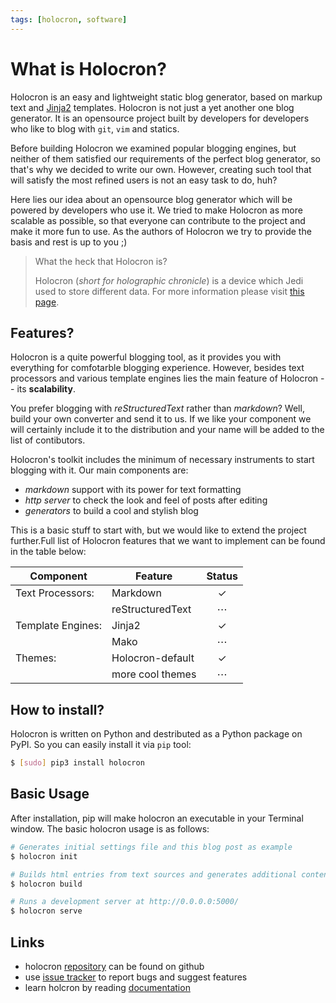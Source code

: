 ```yaml
---
tags: [holocron, software]
---
```


What is Holocron?
=================

Holocron is an easy and lightweight static blog generator, based on markup
text and [Jinja2] templates. Holocron is not just a yet another one blog
generator. It is an opensource project built by developers for developers
who like to blog with `git`, `vim` and statics.

Before building Holocron we examined popular blogging engines, but neither of
them satisfied our requirements of the perfect blog generator, so that's why
we decided to write our own. However, creating such tool that will satisfy the
most refined users is not an easy task to do, huh?

Here lies our idea about an opensource blog generator which will be powered
by developers who use it. We tried to make Holocron as more scalable as
possible,  so that everyone can contribute to the project and make it more
fun to use. As the authors of Holocron we try to provide the basis and rest
is up to you ;)

[Jinja2]: http://jinja.pocoo.org/docs/


> What the heck that Holocron is?
>
> Holocron (*short for holographic chronicle*) is a device which Jedi used to
> store different data. For more information please visit [this page].

[this page]: http://starwars.wikia.com/wiki/Holocron


Features?
---------

Holocron is a quite powerful blogging tool, as it provides you with everything
for comfotarble blogging experience. However, besides text processors and
various template engines lies the main feature of Holocron -- its __scalability__.

You prefer blogging with _reStructuredText_ rather than _markdown_? Well,
build your own converter and send it to us. If we like your component we will
certainly include it to the distribution and your name will be added to the
list of contibutors.

Holocron's toolkit includes the minimum of necessary instruments to start
blogging with it. Our main components are:

- _markdown_ support with its power for text formatting
- _http server_ to check the look and feel of posts after editing
- _generators_ to build a cool and stylish blog

This is a basic stuff to start with, but we would like to extend the project
further.Full list of Holocron features that we want to implement can be found
in the table below:

Component            | Feature          | Status
---------            | -------          | :----:
Text Processors:     | Markdown         | ✓
                     | reStructuredText | ⋯
Template Engines:    | Jinja2           | ✓
                     | Mako             | ⋯
Themes:              | Holocron-default | ✓
                     | more cool themes | ⋯


How to install?
---------------

Holocron is written on Python and destributed as a Python package on PyPI.
So you can easily install it via `pip` tool:

```bash
$ [sudo] pip3 install holocron
```

Basic Usage
-----------

After installation, pip will make holocron an executable in your Terminal window.
The basic holocron usage is as follows:

```bash
# Generates initial settings file and this blog post as example
$ holocron init

# Builds html entries from text sources and generates additional content
$ holocron build

# Runs a development server at http://0.0.0.0:5000/
$ holocron serve
```

Links
-----

- holocron [repository] can be found on github
- use [issue tracker] to report bugs and suggest features
- learn holcron by reading [documentation]

[repository]: https://github.com/ikalnitsky/holocron
[issue tracker]: https://github.com/ikalnitsky/holocron/issues
[documentation]: https://holocron.readthedocs.org

